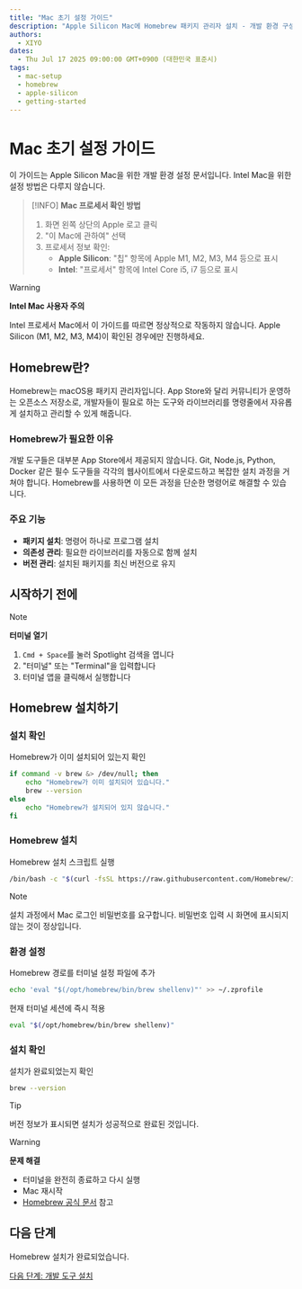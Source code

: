 ```yaml
---
title: "Mac 초기 설정 가이드"
description: "Apple Silicon Mac에 Homebrew 패키지 관리자 설치 - 개발 환경 구성의 필수 첫 단계"
authors:
  - XIYO
dates:
  - Thu Jul 17 2025 09:00:00 GMT+0900 (대한민국 표준시)
tags:
  - mac-setup
  - homebrew
  - apple-silicon
  - getting-started
---
```


# Mac 초기 설정 가이드

이 가이드는 Apple Silicon Mac을 위한 개발 환경 설정 문서입니다. Intel Mac을 위한 설정 방법은 다루지 않습니다.

> [!INFO]
> **Mac 프로세서 확인 방법**
> 
> 1. 화면 왼쪽 상단의 Apple 로고 클릭
> 2. "이 Mac에 관하여" 선택
> 3. 프로세서 정보 확인:
>    - **Apple Silicon**: "칩" 항목에 Apple M1, M2, M3, M4 등으로 표시
>    - **Intel**: "프로세서" 항목에 Intel Core i5, i7 등으로 표시

> [!WARNING]
> **Intel Mac 사용자 주의**
> 
> Intel 프로세서 Mac에서 이 가이드를 따르면 정상적으로 작동하지 않습니다.
> Apple Silicon (M1, M2, M3, M4)이 확인된 경우에만 진행하세요.

## Homebrew란?

Homebrew는 macOS용 패키지 관리자입니다. App Store와 달리 커뮤니티가 운영하는 오픈소스 저장소로, 개발자들이 필요로 하는 도구와 라이브러리를 명령줄에서 자유롭게 설치하고 관리할 수 있게 해줍니다.

### Homebrew가 필요한 이유

개발 도구들은 대부분 App Store에서 제공되지 않습니다. Git, Node.js, Python, Docker 같은 필수 도구들을 각각의 웹사이트에서 다운로드하고 복잡한 설치 과정을 거쳐야 합니다. Homebrew를 사용하면 이 모든 과정을 단순한 명령어로 해결할 수 있습니다.

### 주요 기능

- **패키지 설치**: 명령어 하나로 프로그램 설치
- **의존성 관리**: 필요한 라이브러리를 자동으로 함께 설치
- **버전 관리**: 설치된 패키지를 최신 버전으로 유지

## 시작하기 전에

> [!NOTE]
> **터미널 열기**
> 1. `Cmd + Space`를 눌러 Spotlight 검색을 엽니다
> 2. "터미널" 또는 "Terminal"을 입력합니다
> 3. 터미널 앱을 클릭해서 실행합니다

## Homebrew 설치하기

### 설치 확인

Homebrew가 이미 설치되어 있는지 확인

```bash
if command -v brew &> /dev/null; then
    echo "Homebrew가 이미 설치되어 있습니다."
    brew --version
else
    echo "Homebrew가 설치되어 있지 않습니다."
fi
```

### Homebrew 설치

Homebrew 설치 스크립트 실행

```bash
/bin/bash -c "$(curl -fsSL https://raw.githubusercontent.com/Homebrew/install/HEAD/install.sh)"
```

> [!NOTE]
> 설치 과정에서 Mac 로그인 비밀번호를 요구합니다.
> 비밀번호 입력 시 화면에 표시되지 않는 것이 정상입니다.

### 환경 설정

Homebrew 경로를 터미널 설정 파일에 추가

```bash
echo 'eval "$(/opt/homebrew/bin/brew shellenv)"' >> ~/.zprofile
```

현재 터미널 세션에 즉시 적용

```bash
eval "$(/opt/homebrew/bin/brew shellenv)"
```


### 설치 확인

설치가 완료되었는지 확인

```bash
brew --version
```

> [!TIP]
> 버전 정보가 표시되면 설치가 성공적으로 완료된 것입니다.

> [!WARNING]
> **문제 해결**
> - 터미널을 완전히 종료하고 다시 실행
> - Mac 재시작
> - [Homebrew 공식 문서](https://docs.brew.sh/Installation) 참고

## 다음 단계

Homebrew 설치가 완료되었습니다.

[다음 단계: 개발 도구 설치](macos-step01-essential-developer-tools)
